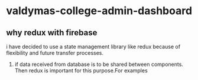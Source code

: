 # valdymas-college-admin-dashboard

## why redux with firebase

i have decided to use a state management library like redux because of flexibility and future transfer processes.

1. if data received from database is to be shared between components. Then redux is important for this purpose.For examples